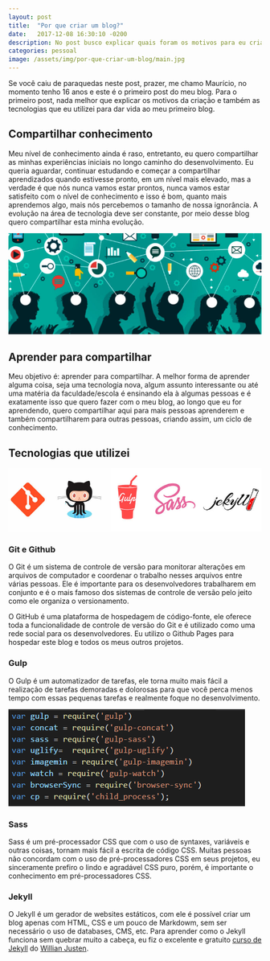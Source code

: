 ```yaml
---
layout: post
title:  "Por que criar um blog?"
date:   2017-12-08 16:30:10 -0200
description: No post busco explicar quais foram os motivos para eu criar um blog
categories: pessoal
image: /assets/img/por-que-criar-um-blog/main.jpg
---
```


Se você caiu de paraquedas neste post, prazer, me chamo Maurício, no momento tenho 16 anos e este é o primeiro post do meu blog. Para o primeiro post, nada melhor que explicar os motivos da criação e também as tecnologias que eu utilizei para dar vida ao meu primeiro blog.

## Compartilhar conhecimento
Meu nível de conhecimento ainda é raso, entretanto, eu quero compartilhar as minhas experiências iniciais no longo caminho do desenvolvimento. Eu queria aguardar, continuar estudando e começar a compartilhar aprendizados quando estivesse pronto, em um nível mais elevado, mas a verdade é que nós nunca vamos estar prontos, nunca vamos estar satisfeito com o nível de conhecimento e isso é bom, quanto mais aprendemos algo, mais nós percebemos o tamanho de nossa ignorância. A evolução na área de tecnologia deve ser constante, por meio desse blog quero compartilhar esta minha evolução.

![Compartilhar conhecimento](/assets/img/por-que-criar-um-blog/knowledge-sharing.jpg)

## Aprender para compartilhar
Meu objetivo é: aprender para compartilhar. A melhor forma de aprender alguma coisa, seja uma tecnologia nova, algum assunto interessante ou até uma matéria da faculdade/escola é ensinando ela à algumas pessoas e é exatamente isso que quero fazer com o meu blog, ao longo que eu for aprendendo, quero compartilhar aqui para mais pessoas aprenderem e também compartilharem para outras pessoas, criando assim, um ciclo de conhecimento.

## Tecnologias que utilizei

![Icones das tecnologias](/assets/img/por-que-criar-um-blog/tecnologias.jpg)

### Git e Github
O Git é um sistema de controle de versão para monitorar alterações em arquivos de computador e coordenar o trabalho nesses arquivos entre várias pessoas. Ele é importante para os desenvolvedores trabalharem em conjunto e é o mais
famoso dos sistemas de controle de versão pelo jeito como ele organiza o versionamento. 

O GitHub é uma plataforma de hospedagem de código-fonte, ele oferece toda a funcionalidade de controle de versão do Git e é utilizado como uma rede social para os desenvolvedores. Eu utilizo o Github Pages para hospedar este blog e todos os meus outros projetos.

### Gulp
O Gulp é um automatizador de tarefas, ele torna muito mais fácil a realização de tarefas demoradas e dolorosas para que você perca menos tempo com essas pequenas tarefas e realmente foque no desenvolvimento.

![Tarefas do meu blog](../assets/img/por-que-criar-um-blog/gulptasks-do-meu-blog.png)

### Sass
Sass é um pré-processador CSS que com o uso de syntaxes, variáveis e outras coisas, tornam mais fácil a escrita de código CSS. Muitas pessoas não concordam com o uso de pré-processadores CSS em seus projetos, eu sinceramente prefiro o lindo e agradável CSS puro, porém, é importante o conhecimento em pré-processadores CSS.

### Jekyll
O Jekyll é um gerador de websites estáticos, com ele é possível criar um blog apenas com HTML, CSS e um pouco de Markdowm, sem ser necessário o uso de databases, CMS, etc. Para aprender como o Jekyll funciona sem quebrar muito a cabeça, eu fiz o excelente e gratuito [curso de Jekyll](https://www.udemy.com/criando-sites-estaticos-com-jekyll) do [Willian Justen](https://twitter.com/Willian_justen).